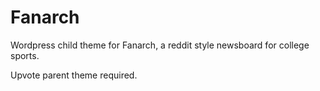 Fanarch
=======

Wordpress child theme for Fanarch, a reddit style newsboard for college sports.

Upvote parent theme required.
